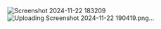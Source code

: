 ![Screenshot 2024-11-22 183209](https://github.com/user-attachments/assets/04c4886f-de1f-4e87-9109-e024e37b37bc)
![Uploading Screenshot 2024-11-22 190419.png…]()

